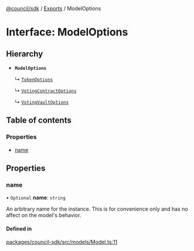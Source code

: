 [@council/sdk](../README.md) / [Exports](../modules.md) / ModelOptions

# Interface: ModelOptions

## Hierarchy

- **`ModelOptions`**

  ↳ [`TokenOptions`](TokenOptions.md)

  ↳ [`VotingContractOptions`](VotingContractOptions.md)

  ↳ [`VotingVaultOptions`](VotingVaultOptions.md)

## Table of contents

### Properties

- [name](ModelOptions.md#name)

## Properties

### name

• `Optional` **name**: `string`

An arbitrary name for the instance. This is for convenience only and has no
affect on the model's behavior.

#### Defined in

[packages/council-sdk/src/models/Model.ts:11](https://github.com/element-fi/council-monorepo/blob/badbd3c/packages/council-sdk/src/models/Model.ts#L11)
